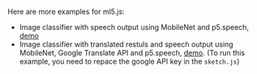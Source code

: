 Here are more examples for ml5.js:
- Image classifier with speech output using MobileNet and p5.speech, [demo](https://yining1023.github.io/machine-learning-for-the-web/week5-moreExamples/ImageClassification_VideoSound/)
- Image classifier with translated restuls and speech output using MobileNet, Google Translate API and p5.speech, [demo](https://youtu.be/DmAZ42g7nRQ). (To run this example, you need to repace the google API key in the `sketch.js`)
